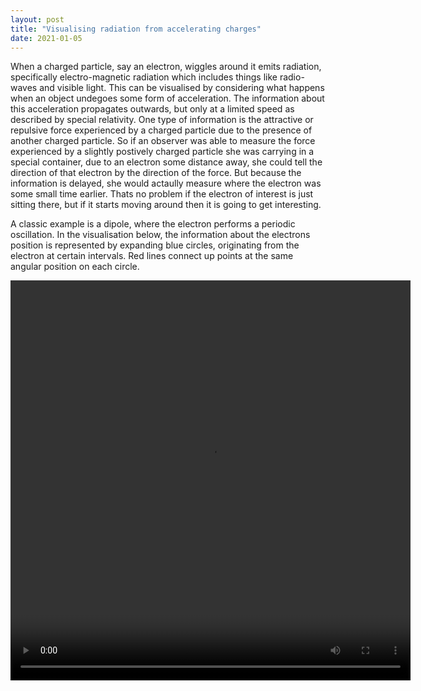 ```yaml
---
layout: post
title: "Visualising radiation from accelerating charges"
date: 2021-01-05
---
```


When a charged particle, say an electron, wiggles around it emits radiation, specifically electro-magnetic radiation which includes things like radio-waves and visible light.
This can be visualised by considering what happens when an object undegoes some form of acceleration.
The information about this acceleration propagates outwards, but only at a limited speed as described by special relativity.
One type of information is the attractive or repulsive force experienced by a charged particle due to the presence of another charged particle.
So if an observer was able to measure the force experienced by a slightly postively charged particle she was carrying in a special container, due to an electron some distance away, she could tell the direction of that electron by the direction of the force.
But because the information is delayed, she would actaully measure where the electron was some small time earlier.
Thats no problem if the electron of interest is just sitting there, but if it starts moving around then it is going to get interesting.

A classic example is a dipole, where the electron performs a periodic oscillation.
In the visualisation below, the information about the electrons position is represented by expanding blue circles, originating from the electron at certain intervals.
Red lines connect up points at the same angular position on each circle.

<video width="640" height="640" controls>
  <source type="video/mp4" src="{{ site.baseurl }}/Illustrations/dipole_ramp.mp4">
</video>
